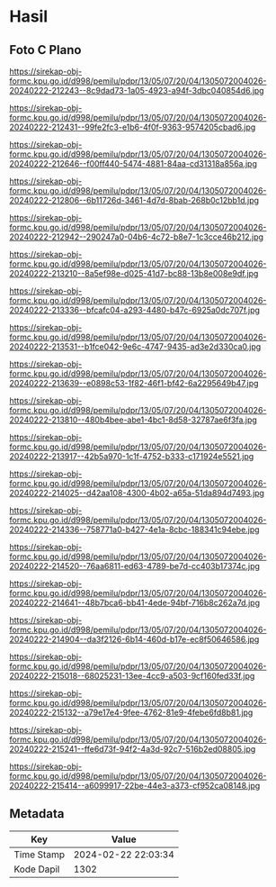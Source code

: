 # Hasil

## Foto C Plano

https://sirekap-obj-formc.kpu.go.id/d998/pemilu/pdpr/13/05/07/20/04/1305072004026-20240222-212243--8c9dad73-1a05-4923-a94f-3dbc040854d6.jpg

https://sirekap-obj-formc.kpu.go.id/d998/pemilu/pdpr/13/05/07/20/04/1305072004026-20240222-212431--99fe2fc3-e1b6-4f0f-9363-9574205cbad6.jpg

https://sirekap-obj-formc.kpu.go.id/d998/pemilu/pdpr/13/05/07/20/04/1305072004026-20240222-212646--f00ff440-5474-4881-84aa-cd31318a856a.jpg

https://sirekap-obj-formc.kpu.go.id/d998/pemilu/pdpr/13/05/07/20/04/1305072004026-20240222-212806--6b11726d-3461-4d7d-8bab-268b0c12bb1d.jpg

https://sirekap-obj-formc.kpu.go.id/d998/pemilu/pdpr/13/05/07/20/04/1305072004026-20240222-212942--290247a0-04b6-4c72-b8e7-1c3cce46b212.jpg

https://sirekap-obj-formc.kpu.go.id/d998/pemilu/pdpr/13/05/07/20/04/1305072004026-20240222-213210--8a5ef98e-d025-41d7-bc88-13b8e008e9df.jpg

https://sirekap-obj-formc.kpu.go.id/d998/pemilu/pdpr/13/05/07/20/04/1305072004026-20240222-213336--bfcafc04-a293-4480-b47c-6925a0dc707f.jpg

https://sirekap-obj-formc.kpu.go.id/d998/pemilu/pdpr/13/05/07/20/04/1305072004026-20240222-213531--b1fce042-9e6c-4747-9435-ad3e2d330ca0.jpg

https://sirekap-obj-formc.kpu.go.id/d998/pemilu/pdpr/13/05/07/20/04/1305072004026-20240222-213639--e0898c53-1f82-46f1-bf42-6a2295649b47.jpg

https://sirekap-obj-formc.kpu.go.id/d998/pemilu/pdpr/13/05/07/20/04/1305072004026-20240222-213810--480b4bee-abe1-4bc1-8d58-32787ae6f3fa.jpg

https://sirekap-obj-formc.kpu.go.id/d998/pemilu/pdpr/13/05/07/20/04/1305072004026-20240222-213917--42b5a970-1c1f-4752-b333-c171924e5521.jpg

https://sirekap-obj-formc.kpu.go.id/d998/pemilu/pdpr/13/05/07/20/04/1305072004026-20240222-214025--d42aa108-4300-4b02-a65a-51da894d7493.jpg

https://sirekap-obj-formc.kpu.go.id/d998/pemilu/pdpr/13/05/07/20/04/1305072004026-20240222-214336--758771a0-b427-4e1a-8cbc-188341c94ebe.jpg

https://sirekap-obj-formc.kpu.go.id/d998/pemilu/pdpr/13/05/07/20/04/1305072004026-20240222-214520--76aa6811-ed63-4789-be7d-cc403b17374c.jpg

https://sirekap-obj-formc.kpu.go.id/d998/pemilu/pdpr/13/05/07/20/04/1305072004026-20240222-214641--48b7bca6-bb41-4ede-94bf-716b8c262a7d.jpg

https://sirekap-obj-formc.kpu.go.id/d998/pemilu/pdpr/13/05/07/20/04/1305072004026-20240222-214904--da3f2126-6b14-460d-b17e-ec8f50646586.jpg

https://sirekap-obj-formc.kpu.go.id/d998/pemilu/pdpr/13/05/07/20/04/1305072004026-20240222-215018--68025231-13ee-4cc9-a503-9cf160fed33f.jpg

https://sirekap-obj-formc.kpu.go.id/d998/pemilu/pdpr/13/05/07/20/04/1305072004026-20240222-215132--a79e17e4-9fee-4762-81e9-4febe6fd8b81.jpg

https://sirekap-obj-formc.kpu.go.id/d998/pemilu/pdpr/13/05/07/20/04/1305072004026-20240222-215241--ffe6d73f-94f2-4a3d-92c7-516b2ed08805.jpg

https://sirekap-obj-formc.kpu.go.id/d998/pemilu/pdpr/13/05/07/20/04/1305072004026-20240222-215414--a6099917-22be-44e3-a373-cf952ca08148.jpg


## Metadata

| Key        | Value               |
| ---------- | ------------------- |
| Time Stamp | 2024-02-22 22:03:34 |
| Kode Dapil | 1302                |



